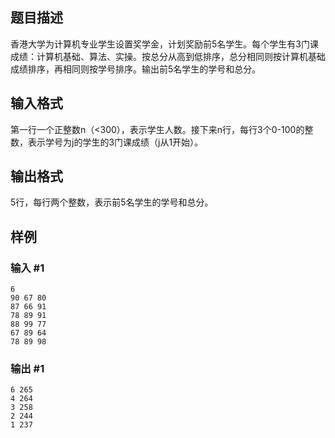 ## 题目描述
香港大学为计算机专业学生设置奖学金，计划奖励前5名学生。每个学生有3门课成绩：计算机基础、算法、实操。按总分从高到低排序，总分相同则按计算机基础成绩排序，再相同则按学号排序。输出前5名学生的学号和总分。

## 输入格式
第一行一个正整数n（<300），表示学生人数。接下来n行，每行3个0-100的整数，表示学号为j的学生的3门课成绩（j从1开始）。

## 输出格式
5行，每行两个整数，表示前5名学生的学号和总分。

## 样例
### 输入 #1
```
6
90 67 80
87 66 91
78 89 91
88 99 77
67 89 64
78 89 98
```

### 输出 #1
```
6 265
4 264
3 258
2 244
1 237
```